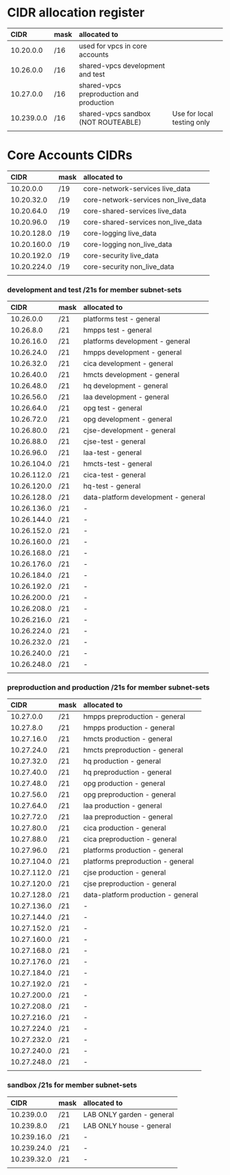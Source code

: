 # CIDR allocation register

| CIDR       | mask | allocated to                             |                            |
| :--------- | :--- | :--------------------------------------- | -------------------------- |
| 10.20.0.0  | /16  | used for vpcs in core accounts           |                            |
| 10.26.0.0  | /16  | shared-vpcs development and test         |                            |
| 10.27.0.0  | /16  | shared-vpcs preproduction and production |                            |
| 10.239.0.0 | /16  | shared-vpcs sandbox (NOT ROUTEABLE)      | Use for local testing only |
|            |      |

# Core Accounts CIDRs

| CIDR        | mask | allocated to                        |
| :---------- | :--- | :---------------------------------- |
| 10.20.0.0   | /19  | core-network-services live_data     |
| 10.20.32.0  | /19  | core-network-services non_live_data |
| 10.20.64.0  | /19  | core-shared-services live_data      |
| 10.20.96.0  | /19  | core-shared-services non_live_data  |
| 10.20.128.0 | /19  | core-logging live_data              |
| 10.20.160.0 | /19  | core-logging non_live_data          |
| 10.20.192.0 | /19  | core-security live_data             |
| 10.20.224.0 | /19  | core-security non_live_data         |
|             |      |

### development and test /21s for member subnet-sets

| CIDR        | mask | allocated to                        |
| :---------- | :--- | :---------------------------------- |
| 10.26.0.0   | /21  | platforms test - general            |
| 10.26.8.0   | /21  | hmpps test - general                |
| 10.26.16.0  | /21  | platforms development - general     |
| 10.26.24.0  | /21  | hmpps development - general         |
| 10.26.32.0  | /21  | cica development - general          |
| 10.26.40.0  | /21  | hmcts development - general         |
| 10.26.48.0  | /21  | hq development - general            |
| 10.26.56.0  | /21  | laa development - general           |
| 10.26.64.0  | /21  | opg test - general                  |
| 10.26.72.0  | /21  | opg development - general           |
| 10.26.80.0  | /21  | cjse-development - general          |
| 10.26.88.0  | /21  | cjse-test - general                 |
| 10.26.96.0  | /21  | laa-test - general                  |
| 10.26.104.0 | /21  | hmcts-test - general                |
| 10.26.112.0 | /21  | cica-test - general                 |
| 10.26.120.0 | /21  | hq-test - general                   |
| 10.26.128.0 | /21  | data-platform development - general |
| 10.26.136.0 | /21  | -                                   |
| 10.26.144.0 | /21  | -                                   |
| 10.26.152.0 | /21  | -                                   |
| 10.26.160.0 | /21  | -                                   |
| 10.26.168.0 | /21  | -                                   |
| 10.26.176.0 | /21  | -                                   |
| 10.26.184.0 | /21  | -                                   |
| 10.26.192.0 | /21  | -                                   |
| 10.26.200.0 | /21  | -                                   |
| 10.26.208.0 | /21  | -                                   |
| 10.26.216.0 | /21  | -                                   |
| 10.26.224.0 | /21  | -                                   |
| 10.26.232.0 | /21  | -                                   |
| 10.26.240.0 | /21  | -                                   |
| 10.26.248.0 | /21  | -                                   |
|             |      |

### preproduction and production /21s for member subnet-sets

| CIDR        | mask | allocated to                       |
| :---------- | :--- | :--------------------------------  |
| 10.27.0.0   | /21  | hmpps preproduction - general      |
| 10.27.8.0   | /21  | hmpps production - general         |
| 10.27.16.0  | /21  | hmcts production - general         |
| 10.27.24.0  | /21  | hmcts preproduction - general      |
| 10.27.32.0  | /21  | hq production - general            |
| 10.27.40.0  | /21  | hq preproduction - general         |
| 10.27.48.0  | /21  | opg production - general           |
| 10.27.56.0  | /21  | opg preproduction - general        |
| 10.27.64.0  | /21  | laa production - general           |
| 10.27.72.0  | /21  | laa preproduction - general        |
| 10.27.80.0  | /21  | cica production - general          |
| 10.27.88.0  | /21  | cica preproduction - general       |
| 10.27.96.0  | /21  | platforms production - general     |
| 10.27.104.0 | /21  | platforms preproduction - general  |
| 10.27.112.0 | /21  | cjse production - general          |
| 10.27.120.0 | /21  | cjse preproduction - general       |
| 10.27.128.0 | /21  | data-platform production - general |
| 10.27.136.0 | /21  | -                                  |
| 10.27.144.0 | /21  | -                                  |
| 10.27.152.0 | /21  | -                                  |
| 10.27.160.0 | /21  | -                                  |
| 10.27.168.0 | /21  | -                                  |
| 10.27.176.0 | /21  | -                                  |
| 10.27.184.0 | /21  | -                                  |
| 10.27.192.0 | /21  | -                                  |
| 10.27.200.0 | /21  | -                                  |
| 10.27.208.0 | /21  | -                                  |
| 10.27.216.0 | /21  | -                                  |
| 10.27.224.0 | /21  | -                                  |
| 10.27.232.0 | /21  | -                                  |
| 10.27.240.0 | /21  | -                                  |
| 10.27.248.0 | /21  | -                                  |
|             |      |

### sandbox /21s for member subnet-sets

| CIDR        | mask | allocated to              |
| :---------- | :--- | :------------------------ |
| 10.239.0.0  | /21  | LAB ONLY garden - general |
| 10.239.8.0  | /21  | LAB ONLY house - general  |
| 10.239.16.0 | /21  | -                         |
| 10.239.24.0 | /21  | -                         |
| 10.239.32.0 | /21  | -                         |
|             |      |
